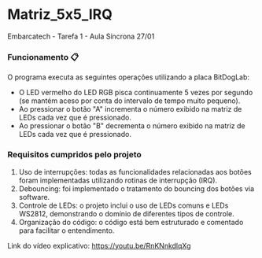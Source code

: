 # Matriz_5x5_IRQ
Embarcatech - Tarefa 1 - Aula Síncrona 27/01

### Funcionamento 📋
O programa executa as seguintes operações utilizando a placa BitDogLab:
- O LED vermelho do LED RGB pisca continuamente 5 vezes por segundo (se mantém aceso por conta do intervalo de tempo muito pequeno).
- Ao pressionar o botão "A" incrementa o número exibido na matriz de LEDs cada vez que é pressionado.
- Ao pressionar o botão "B" decrementa o número exibido na matriz de LEDs cada vez que é pressionado.

### Requisitos cumpridos pelo projeto
1. Uso de interrupções: todas as funcionalidades relacionadas aos botões foram implementadas utilizando rotinas de interrupção (IRQ).
2. Debouncing: foi implementado o tratamento do bouncing dos botões via software.
3. Controle de LEDs: o projeto inclui o uso de LEDs comuns e LEDs WS2812, demonstrando o
domínio de diferentes tipos de controle.
4. Organização do código: o código está bem estruturado e comentado para facilitar o
entendimento.

Link do vídeo explicativo: https://youtu.be/RnKNnkdlqXg
